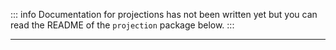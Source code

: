 ::: info
Documentation for projections has not been written yet but you can read the
README of the `projection` package below.
:::

<hr />

<!--@include: ../../../../projection/README.md-->
